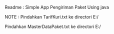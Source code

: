 Readme : 
Simple App Pengiriman Paket Using java

NOTE :
Pindahkan TarifKuri.txt ke directori E:/

Pindahkan MasterDataPaket.txt ke directori E:/
